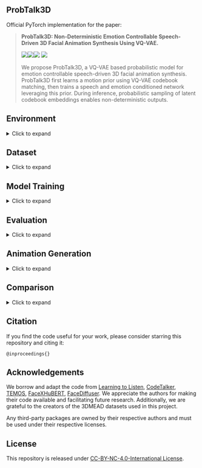 ## **ProbTalk3D**
Official PyTorch implementation for the paper:

> **ProbTalk3D: Non-Deterministic Emotion Controllable Speech-Driven 3D Facial Animation Synthesis Using VQ-VAE.**
>
> <a href='https://uuembodiedsocialai.github.io/ProbTalk3D/'><img src='https://img.shields.io/badge/Project-Website-blue'></a><a href='https://uuembodiedsocialai.github.io/ProbTalk3D/'><img src='https://img.shields.io/badge/Paper-red'></a><a href='https://uuembodiedsocialai.github.io/ProbTalk3D/'><img src='https://img.shields.io/badge/arXiv-[]-red'></a> <a href='https://uuembodiedsocialai.github.io/ProbTalk3D/'><img src='https://img.shields.io/badge/Project-Video-Green'></a> 
> 
> We propose ProbTalk3D, a VQ-VAE based probabilistic model for emotion controllable speech-driven 3D facial animation synthesis. ProbTalk3D first learns a motion prior using VQ-VAE codebook matching, then trains a speech and emotion conditioned network leveraging this prior. During inference, probabilistic sampling of latent codebook embeddings enables non-deterministic outputs.

## **Environment**
<details><summary>Click to expand</summary>

### System Requirement
- Linux and Windows (tested on Windows 10)
- Python 3.9+
- PyTorch 2.1.1
- CUDA 12.1 (GPU with at least 2.55GB VRAM)

### Virtual Environment
To run our program, first create a virtual environment. We recommend using [miniconda](https://docs.anaconda.com/miniconda/miniconda-install/) or [miniforge](https://conda-forge.org/miniforge/). Once Miniconda or Miniforge is installed, open Command Prompt (make sure to run it as Administrator on Windows) and run the following commands:
```
conda create --name probtalk3d python=3.9
conda activate probtalk3d
pip install torch==2.1.1+cu121 torchvision==0.16.1+cu121 torchaudio==2.1.1+cu121 -f https://download.pytorch.org/whl/torch_stable.html
```

Then, navigate to the project `root` folder and execute:

```
pip install -r requirements.txt
```
</details>

## **Dataset**
<details><summary>Click to expand</summary>

Download 3DMEAD dataset following the instruction of [EMOTE](https://github.com/radekd91/inferno/tree/release/EMOTE/inferno_apps/TalkingHead/data_processing). This dataset represents facial animations using FLAME parameters.

### Data Download and Preprocess 
- Please refer to the `README.md` file in `datasets/3DMEAD_preprocess/` folder. 
- After processing, the resulting `*.npy` files will be located in the `datasets/mead/param` folder, and the `.wav` files should be in the `datasets/mead/wav` folder.

- <b> Optional Operation </b>
    <details><summary>Click to expand</summary>
    
    For training the comparison model in vertex space, we provide a script to transfer the FLAME parameters to vertices. Execute the script `pre_process/param_to_vert.py`. The resulting `*.npy` files should be located in the `datasets/mead/vertex` folder.
    </details>
</details>


## **Model Training**
<details><summary>Click to expand</summary>
To train the model from scratch, follow the 2-stage training approach outlined below.

### Stage 1
For the first stage of training, use the following commands:
- On Windows and Linux:
    ```
    python train_all.py experiment=vqvae_prior state=new data=mead_prior model=model_vqvae_prior
    ```
- If the Linux system has Slurm Workload Manager, use the following command: 
    ```
    sbatch train_vqvae_prior.sh
    ```

- <b> Optional Operation </b>
    <details><summary>Click to expand</summary>

    - We use Hydra configuration, which allows us to easily override settings at runtime. For example, to change the GPU ID to 1 on a multi-GPU system, set `trainer.devices=[1]`. To load a small amount of data for debugging, set `data.debug=true`.
    - To resume training from a checkpoint, set the `state` to resume and specify the `folder` and `version`. Specifically, replace the `folder` and `version` in the command below with the folder name where the checkpoint is saved. Our program generates a random name for each run, and the version is assigned automatically by the program, which may vary depending on the operating system.
        ```
        python train_all.py experiment=vqvae_prior state=resume data=mead_prior model=model_vqvae_prior folder=outputs/MEAD/vqvae_prior/XXX version=0
        ```
- <b> VAE variant </b>
    <details><summary>Click to expand</summary>  
  
    To train the VAE variant for comparison, follow the same instructions as above and change the `model` setting as below:
    ```
    python train_all.py experiment=vae_prior state=new data=mead_prior model=model_vae_prior
    ```
    </details>

### Stage 2
After completing stage 1 training, execute the following command to proceed with stage 2 training. Set `model.folder` and `model.version` to the location where the motion prior checkpoint is stored:
- On Windows and Linux:
    ```
    python train_all.py experiment=vqvae_pred state=new data=mead_pred model=model_vqvae_pred model.folder_prior=outputs/MEAD/vqvae_prior/XXX model.version_prior=0
    ```
- If the Linux system has Slurm Workload Manager, use the following command. Remember to revise the `model.folder_prior` and `model.version_prior` in the file. 
    ```
    sbatch train_vqvae_pred.sh
    ```
- <b> Optional Operation </b>
    <details><summary>Click to expand</summary>
  
    - Similar to the first stage of training, the GPU ID can be changed by setting `trainer.devices=[1]`, and debug mode can be enabled by setting `data.debug=true`.
    - To resume training from a checkpoint, set the state to `resume` and specify the `folder` and `version`: 
        ```
        python train_all.py experiment=vqvae_pred state=resume data=mead_pred model=model_vqvae_pred folder=outputs/MEAD/vqvae_pred/XXX version=0 model.folder_prior=outputs/MEAD/vqvae_prior/XXX model.version_prior=0
        ```
    </details>
- <b> VAE variant </b>
    <details><summary>Click to expand</summary>
  
    To train the VAE variant for comparison, follow the same instructions as above and change the `model` setting as below:
    ```
    python train_all.py experiment=vae_pred state=new data=mead_pred model=model_vae_pred model.folder_prior=outputs/MEAD/vae_prior/XXX model.version_prior=0
    ```
    </details>
</details>


## **Evaluation**
<details><summary>Click to expand</summary>

Download the trained model weights from [HERE](https://drive.google.com/file/d/1U29vNIh0Ig74YjqBNBr57saKll9H5LVX/view?usp=sharing) and unzip them into the project `root` folder.

### Quantitative Evaluation
We provide code to compute the evaluation metrics mentioned in our paper. To evaluate our trained model, run the following:
- On Windows and Linux:
    ```
    python evaluation.py folder=model_weights/ProbTalk3D/stage_2 number_of_samples=10
    ```
- If the Linux system has Slurm Workload Manager, use the following command:
    ```
    sbatch evaluation.sh
    ```
- <b> Optional Operation </b>
  <details><summary>Click to expand</summary>
  
  - Adjust the GPU ID if necessary; for instance, set `device=1`.
  - To evaluate your own trained model, specify the `folder` and `version` according to the location where the checkpoint is saved:
    ```
    python evaluation.py folder=outputs/MEAD/vqvae_pred/XXX version=0 number_of_samples=10
    ```
  </details>

- <b> VAE variant </b>
    <details><summary>Click to expand</summary>
  
    To evaluate the trained VAE variant, execute the following command:
    ```
    python evaluation.py folder=model_weights/VAE_variant/stage_2 number_of_samples=10
    ```
    </details>

### Qualitative Evaluation
For qualitative evaluation, refer to the script `evaluation_quality.py`.

</details>


## **Animation Generation**
<details><summary>Click to expand</summary>

Download the trained model weights from [HERE](https://drive.google.com/file/d/1U29vNIh0Ig74YjqBNBr57saKll9H5LVX/view?usp=sharing) and unzip them into the project `root` folder.

### Generate Prediction
Our model is trained to generate animations across 32 speaking styles (IDs), 8 emotions, and 3 intensities. Check all available conditions:

<details><summary>Click to expand</summary>
ID: 

```
M003, M005, M007, M009, M011, M012, M013, M019,
M022, M023, M024, M025, M026, M027, M028, M029,
M030, M031, W009, W011, W014, W015, W016, W018,
W019, W021, W023, W024, W025, W026, W028, W029
```
emotion:

```
neutral, happy, sad, surprised, fear, disgusted, angry, contempt
```
intensity (stands for low, medium, high intensity in order):

```
0, 1, 2
```
</details>

We provide several test audios. Run the following command to generate animations (with a random style) using the trained ProbTalk3D. This will produce `.npy` files that can be rendered into videos.
- On Windows and Linux:
  ```
  python generation.py folder=model_weights/ProbTalk3D/stage_2 input_path=results/generation/test_audio
  ```
- To specify styles for the provided test audios, use the following command. When setting style conditions for multiple files at once, ensure the setting order follows the filename sorting of Windows.
  ```
  python generation.py folder=model_weights/ProbTalk3D/stage_2 input_path=results/generation/test_audio id=[\"M009\",\"M024\",\"W023\",\"W011\",\"W019\",\"M013\",\"M011\",\"W016\"]  emotion=[\"angry\",\"contempt\",\"disgusted\",\"fear\",\"happy\",\"neutral\",\"sad\",\"surprised\"] intensity=[1,2,0,2,1,0,1,2] 
  ```
- <b> Optional Operation </b>
  <details><summary>Click to expand</summary>

  - To generate multiple outputs (for example, 2 outputs) using one test audio, set `number_of_samples=2`.
  - The default generation process uses stochastic sampling. To control diversity, adjust `temperature=X`. The default X value is 0.2; we recommend choosing between 0.1 to 0.5.
  - Our model can operate deterministically by setting `sample=false`, bypassing stochastic sampling.
  - To play with your own data, modify the `input_path` or place them in the folder `results/generation/test_audio`.
  - Adjust the GPU ID if necessary; for instance, set `device=1`.
  - To generate animation with your own trained model, specify the `folder` and `version` according to the location where the checkpoint is saved:
    ```
    python generation.py folder=outputs/MEAD/vqvae_pred/XXX version=0 input_path=results/generation/test_audio
    ```
  </details>

- <b>  VAE variant </b>
  <details><summary>Click to expand</summary>
  
  - To generate animations (with a random style) using the trained VAE variant, run the following command:
  
    ```
    python generation.py folder=model_weights/VAE_variant/stage_2 input_path=results/generation/test_audio
    ```
  - Similarly, follow the above instructions to specify the style or generate multiple files by setting `number_of_samples`.
  - The default generation process sets the scale factor to 20. To control diversity, adjust `fact=X`. We recommend setting X between 1 and 40. Setting X as 1 means no scaling.
   </details>
    
### Render
The generated `.npy` files contain FLAME parameters and can be rendered into videos following the below instructions. 
- We use blender to render the predicted motion. First, download the dependencies from [HERE](https://drive.google.com/file/d/1EJ0enL27YbybzUAQ3olFGhkNpEfiaoU2/view?usp=sharing) and extract them into the `deps` folder. Please note that this command can only be executed on Windows:
  ```
  python render_param.py result_folder=results/generation/vqvae_pred/stage_2/0.2 audio_folder=results/generation/test_audio
  ```
- <b> Optional Operation </b>
  <details><summary>Click to expand</summary>
  
  - To play with your own data, modify `result_folder` to where the generated `.npy` files are stored, and `audio_folder` to where the `.wav` files are located.
  - We provide post-processing code in the `post_process` folder. To change face shapes for the predicted motion, refer to the script `change_shape_param.py`.
  - To convert predicted motion to vertex space, refer to the script `post_process/transfer_to_vert.py`. For rendering animation in vertex space, use the following command on Windows and Linux: 
    ```
    python render_vert.py result_folder=results/generation/vqvae_pred/stage_2/0.2 audio_folder=results/generation/test_audio
    ```
  </details>

- <b> VAE variant </b>
  <details><summary>Click to expand</summary>

  To render the generated animations produced by the trained VAE variant, use the following command on Windows:
  ```
  python render_param.py result_folder=results/generation/vae_pred/stage_2/20 audio_folder=results/generation/test_audio
  ```
  </details>
</details>


## **Comparison**
<details><summary>Click to expand</summary>

For comparing with the diffusion model FaceDiffuser (modified version), navigate to the `diffusion` folder.
### Model training
To train the model from scratch, execute the following command:
```
python main.py
```
### Evaluation
To quantitatively evaluate our trained FaceDiffuser model, run the following command:
```
python evaluation_facediff.py --save_path "../model_weights/FaceDiffuser" --max_epoch 50
```
### Animation Generation

#### Generate Prediction
To generate animations using our trained model, execute the following command. Modify the path and style settings as needed.
```
python predict.py --save_path "../model_weights/FaceDiffuser" --epoch 50 --subject "M009" --id "M009" --emotion 6 --intensity 1 --wav_path "../results/generation/test_audio/angry.wav"
```
#### Render
Navigate back to the project `root` folder and run the following command:
```
python render_vert.py result_folder=diffusion/results/generation audio_folder=results/generation/test_audio
```
</details>

</details>

## Citation ## 
If you find the code useful for your work, please consider starring this repository and citing it:
```
@inproceedings{}

```

## **Acknowledgements**

We borrow and adapt the code from [Learning to Listen](https://github.com/evonneng/learning2listen), [CodeTalker](https://github.com/Doubiiu/CodeTalker), [TEMOS](https://github.com/Mathux/TEMOS),   [FaceXHuBERT](https://github.com/galib360/FaceXHuBERT), [FaceDiffuser](https://github.com/uuembodiedsocialai/FaceDiffuser). We appreciate the authors for making their code available and facilitating future research. Additionally, we are grateful to the creators of the 3DMEAD datasets used in this project.

Any third-party packages are owned by their respective authors and must be used under their respective licenses.

## **License**
This repository is released under [CC-BY-NC-4.0-International License](https://github.com/Gibberlings3/GitHub-Templates/blob/master/License-Templates/CC-BY-NC-4.0/LICENSE-CC-BY-NC-4.0.md).
